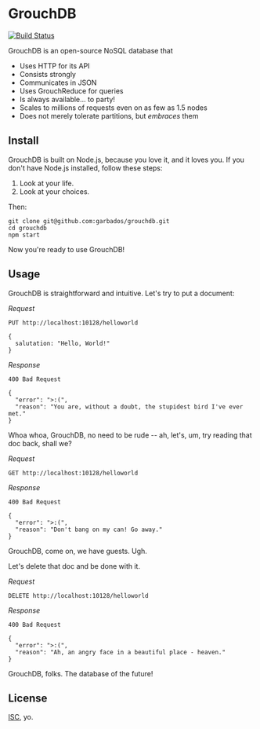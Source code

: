 # GrouchDB

[![Build Status](https://travis-ci.org/garbados/grouchdb.png?branch=master)](https://travis-ci.org/garbados/grouchdb)

GrouchDB is an open-source NoSQL database that

* Uses HTTP for its API
* Consists strongly
* Communicates in JSON
* Uses GrouchReduce for queries
* Is always available... to party!
* Scales to millions of requests even on as few as 1.5 nodes
* Does not merely tolerate partitions, but *embraces* them

## Install

GrouchDB is built on Node.js, because you love it, and it loves you. If you don't have Node.js installed, follow these steps:

1. Look at your life.
2. Look at your choices.

Then:

    git clone git@github.com:garbados/grouchdb.git
    cd grouchdb
    npm start

Now you're ready to use GrouchDB!

## Usage

GrouchDB is straightforward and intuitive. Let's try to put a document:

*Request*

    PUT http://localhost:10128/helloworld

    {
      salutation: "Hello, World!"
    }

*Response*

    400 Bad Request

    {
      "error": ">:(", 
      "reason": "You are, without a doubt, the stupidest bird I've ever met."
    }

Whoa whoa, GrouchDB, no need to be rude -- ah, let's, um, try reading that doc back, shall we?

*Request*

    GET http://localhost:10128/helloworld

*Response*

    400 Bad Request

    {
      "error": ">:(", 
      "reason": "Don't bang on my can! Go away."
    }

GrouchDB, come on, we have guests. Ugh.

Let's delete that doc and be done with it.

*Request*

    DELETE http://localhost:10128/helloworld

*Response*

    400 Bad Request

    {
      "error": ">:(", 
      "reason": "Ah, an angry face in a beautiful place - heaven."
    }

GrouchDB, folks. The database of the future!

## License

[ISC](http://opensource.org/licenses/ISC), yo.
